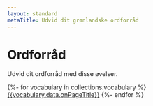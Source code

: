 ```yaml
---
layout: standard
metaTitle: Udvid dit grønlandske ordforråd
---
```

# Ordforråd

Udvid dit ordforråd med disse øvelser.

<div class="list-group nav-list-group">
{%- for vocabulary in collections.vocabulary %}
<a class="list-group-item" href="{{vocabulary.url | url}}">{{vocabulary.data.onPageTitle}}</a>
{%- endfor %}
</div>